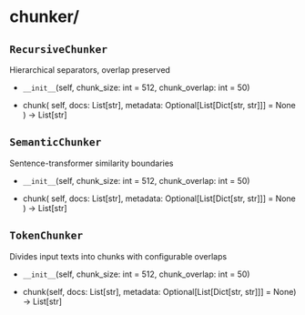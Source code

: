 # chunker/

## `RecursiveChunker` 

Hierarchical separators, overlap preserved  

- `__init__`(self, chunk_size: int = 512, chunk_overlap: int = 50)

- chunk(
    self,
    docs: List[str],
    metadata: Optional[List[Dict[str, str]]] = None
) -> List[str]

## `SemanticChunker`

Sentence-transformer similarity boundaries

- `__init__`(self, chunk_size: int = 512, chunk_overlap: int = 50)

- chunk(
    self,
    docs: List[str],
    metadata: Optional[List[Dict[str, str]]] = None
) -> List[str]

## `TokenChunker` 

Divides input texts into chunks with configurable overlaps

- `__init__`(self, chunk_size: int = 512, chunk_overlap: int = 50)

- chunk(self, docs: List[str], metadata: Optional[List[Dict[str, str]]] = None) -> List[str]
